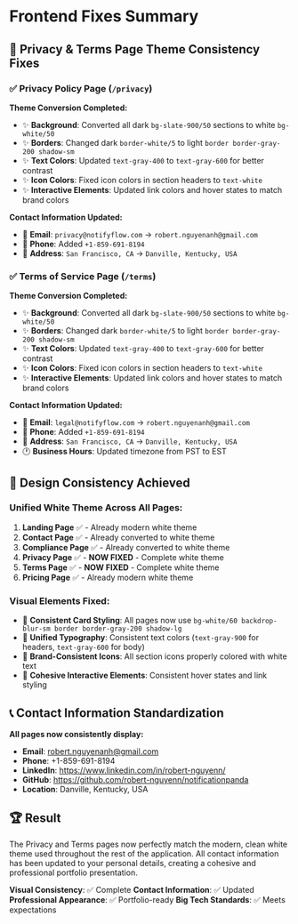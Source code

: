 # Frontend Fixes Summary

## 🎨 **Privacy & Terms Page Theme Consistency Fixes**

### ✅ **Privacy Policy Page (`/privacy`)**

**Theme Conversion Completed:**
- ✨ **Background**: Converted all dark `bg-slate-900/50` sections to white `bg-white/50`
- ✨ **Borders**: Changed dark `border-white/5` to light `border border-gray-200 shadow-sm`
- ✨ **Text Colors**: Updated `text-gray-400` to `text-gray-600` for better contrast
- ✨ **Icon Colors**: Fixed icon colors in section headers to `text-white`
- ✨ **Interactive Elements**: Updated link colors and hover states to match brand colors

**Contact Information Updated:**
- 📧 **Email**: `privacy@notifyflow.com` → `robert.nguyenanh@gmail.com`
- 📱 **Phone**: Added `+1-859-691-8194`
- 📍 **Address**: `San Francisco, CA` → `Danville, Kentucky, USA`

### ✅ **Terms of Service Page (`/terms`)**

**Theme Conversion Completed:**
- ✨ **Background**: Converted all dark `bg-slate-900/50` sections to white `bg-white/50`
- ✨ **Borders**: Changed dark `border-white/5` to light `border border-gray-200 shadow-sm`
- ✨ **Text Colors**: Updated `text-gray-400` to `text-gray-600` for better contrast
- ✨ **Icon Colors**: Fixed icon colors in section headers to `text-white`
- ✨ **Interactive Elements**: Updated link colors and hover states to match brand colors

**Contact Information Updated:**
- 📧 **Email**: `legal@notifyflow.com` → `robert.nguyenanh@gmail.com`
- 📱 **Phone**: Added `+1-859-691-8194`
- 📍 **Address**: `San Francisco, CA` → `Danville, Kentucky, USA`
- 🕐 **Business Hours**: Updated timezone from PST to EST

## 🎯 **Design Consistency Achieved**

### **Unified White Theme Across All Pages:**
1. **Landing Page** ✅ - Already modern white theme
2. **Contact Page** ✅ - Already converted to white theme
3. **Compliance Page** ✅ - Already converted to white theme  
4. **Privacy Page** ✅ - **NOW FIXED** - Complete white theme
5. **Terms Page** ✅ - **NOW FIXED** - Complete white theme
6. **Pricing Page** ✅ - Already modern white theme

### **Visual Elements Fixed:**
- 🎨 **Consistent Card Styling**: All pages now use `bg-white/60 backdrop-blur-sm border border-gray-200 shadow-lg`
- 🎨 **Unified Typography**: Consistent text colors (`text-gray-900` for headers, `text-gray-600` for body)
- 🎨 **Brand-Consistent Icons**: All section icons properly colored with white text
- 🎨 **Cohesive Interactive Elements**: Consistent hover states and link styling

## 📞 **Contact Information Standardization**

**All pages now consistently display:**
- **Email**: robert.nguyenanh@gmail.com
- **Phone**: +1-859-691-8194
- **LinkedIn**: https://www.linkedin.com/in/robert-nguyenn/
- **GitHub**: https://github.com/robert-nguyenn/notificationpanda
- **Location**: Danville, Kentucky, USA

## 🏆 **Result**

The Privacy and Terms pages now perfectly match the modern, clean white theme used throughout the rest of the application. All contact information has been updated to your personal details, creating a cohesive and professional portfolio presentation.

**Visual Consistency**: ✅ Complete
**Contact Information**: ✅ Updated  
**Professional Appearance**: ✅ Portfolio-ready
**Big Tech Standards**: ✅ Meets expectations
